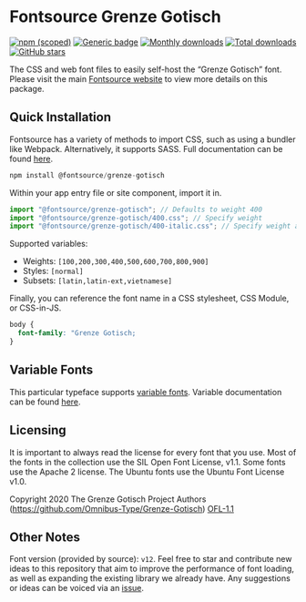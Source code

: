 # Fontsource Grenze Gotisch

[![npm (scoped)](https://img.shields.io/npm/v/@fontsource/grenze-gotisch?color=brightgreen)](https://www.npmjs.com/package/@fontsource/grenze-gotisch) [![Generic badge](https://img.shields.io/badge/fontsource-passing-brightgreen)](https://github.com/fontsource/fontsource) [![Monthly downloads](https://badgen.net/npm/dm/@fontsource/grenze-gotisch)](https://github.com/fontsource/fontsource) [![Total downloads](https://badgen.net/npm/dt/@fontsource/grenze-gotisch)](https://github.com/fontsource/fontsource) [![GitHub stars](https://img.shields.io/github/stars/fontsource/fontsource.svg?style=social&label=Star)](https://github.com/fontsource/fontsource/stargazers)

The CSS and web font files to easily self-host the “Grenze Gotisch” font. Please visit the main [Fontsource website](https://fontsource.org/fonts/grenze-gotisch) to view more details on this package.

## Quick Installation

Fontsource has a variety of methods to import CSS, such as using a bundler like Webpack. Alternatively, it supports SASS. Full documentation can be found [here](https://fontsource.org/docs/introduction).

```javascript
npm install @fontsource/grenze-gotisch
```

Within your app entry file or site component, import it in.

```javascript
import "@fontsource/grenze-gotisch"; // Defaults to weight 400
import "@fontsource/grenze-gotisch/400.css"; // Specify weight
import "@fontsource/grenze-gotisch/400-italic.css"; // Specify weight and style

```

Supported variables:
- Weights: `[100,200,300,400,500,600,700,800,900]`
- Styles: `[normal]`
- Subsets: `[latin,latin-ext,vietnamese]`

Finally, you can reference the font name in a CSS stylesheet, CSS Module, or CSS-in-JS.

```css
body {
  font-family: "Grenze Gotisch;
}
```

## Variable Fonts

This particular typeface supports [variable fonts](https://developer.mozilla.org/en-US/docs/Web/CSS/CSS_Fonts/Variable_Fonts_Guide).
Variable documentation can be found [here](https://fontsource.org/docs/variable-fonts).

## Licensing
It is important to always read the license for every font that you use.
Most of the fonts in the collection use the SIL Open Font License, v1.1. Some fonts use the Apache 2 license. The Ubuntu fonts use the Ubuntu Font License v1.0.

Copyright 2020 The Grenze Gotisch Project Authors (https://github.com/Omnibus-Type/Grenze-Gotisch)
[OFL-1.1](http://scripts.sil.org/OFL)

## Other Notes
Font version (provided by source): `v12`.
Feel free to star and contribute new ideas to this repository that aim to improve the performance of font loading, as well as expanding the existing library we already have. Any suggestions or ideas can be voiced via an [issue](https://github.com/fontsource/fontsource/issues).